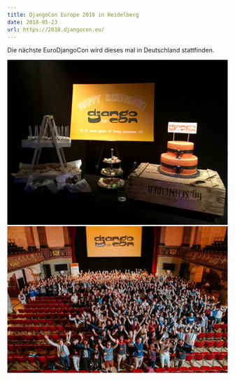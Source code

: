 ```yaml
---
title: DjangoCon Europe 2018 in Heidelberg
date: 2018-05-23
url: https://2018.djangocon.eu/
---
```


Die nächste EuroDjangoCon wird dieses mal in Deutschland stattfinden.

![](./img_3805.jpg)
![](./img_3833.jpg)
